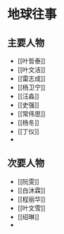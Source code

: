 # 地球往事

## 主要人物

- [[叶哲泰]]
- [[叶文洁]]
- [[雷志成]]
- [[杨卫宁]]
- [[汪淼]]
- [[史强]]
- [[常伟思]]
- [[杨冬]]
- [[丁仪]]
- 

## 次要人物

- [[阮雯]]
- [[白沐霖]]
- [[程丽华]]
- [[叶文雪]]
- [[绍琳]]
- 